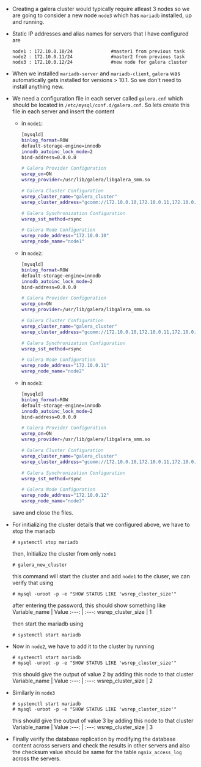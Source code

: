 * Creating a galera cluster would typically require atleast 3 nodes so we are going to consider a new node `node3` which has `mariadb` installed, up and running.

* Static IP addresses and alias names for servers that I have configured are
    ```
    node1 : 172.10.0.10/24              #master1 from previous task
    node2 : 172.10.0.11/24              #master2 from previous task
    node3 : 172.10.0.12/24              #new node for galera cluster
    ```

* When we installed `mariadb-server` and `mariadb-client`, `galera` was automatically gets installed for versions > 10.1. So we don't need to install anything new.

* We need a configuration file in each server called `galera.cnf` which should be located in `/etc/mysql/conf.d/galera.cnf`. So lets create this file in each server and insert the content
    * in `node1`:
        ```bash
        [mysqld]
        binlog_format=ROW
        default-storage-engine=innodb
        innodb_autoinc_lock_mode=2
        bind-address=0.0.0.0

        # Galera Provider Configuration
        wsrep_on=ON
        wsrep_provider=/usr/lib/galera/libgalera_smm.so

        # Galera Cluster Configuration
        wsrep_cluster_name="galera_cluster"
        wsrep_cluster_address="gcomm://172.10.0.10,172.10.0.11,172.10.0.12"

        # Galera Synchronization Configuration
        wsrep_sst_method=rsync

        # Galera Node Configuration
        wsrep_node_address="172.10.0.10"
        wsrep_node_name="node1"
        ```
    
    * in `node2`:
        ```bash
        [mysqld]
        binlog_format=ROW
        default-storage-engine=innodb
        innodb_autoinc_lock_mode=2
        bind-address=0.0.0.0

        # Galera Provider Configuration
        wsrep_on=ON
        wsrep_provider=/usr/lib/galera/libgalera_smm.so

        # Galera Cluster Configuration
        wsrep_cluster_name="galera_cluster"
        wsrep_cluster_address="gcomm://172.10.0.10,172.10.0.11,172.10.0.12"

        # Galera Synchronization Configuration
        wsrep_sst_method=rsync

        # Galera Node Configuration
        wsrep_node_address="172.10.0.11"
        wsrep_node_name="node2"
        ```
    
    * in `node3`:
        ```bash
        [mysqld]
        binlog_format=ROW
        default-storage-engine=innodb
        innodb_autoinc_lock_mode=2
        bind-address=0.0.0.0

        # Galera Provider Configuration
        wsrep_on=ON
        wsrep_provider=/usr/lib/galera/libgalera_smm.so

        # Galera Cluster Configuration
        wsrep_cluster_name="galera_cluster"
        wsrep_cluster_address="gcomm://172.10.0.10,172.10.0.11,172.10.0.12"

        # Galera Synchronization Configuration
        wsrep_sst_method=rsync

        # Galera Node Configuration
        wsrep_node_address="172.10.0.12"
        wsrep_node_name="node3"
        ```
    
    save and close the files.

* For initializing the cluster details that we configured above, we have to stop the mariadb
    ```
    # systemctl stop mariadb
    ```
    then, Initialize the cluster from only `node1`
    ```
    # galera_new_cluster
    ```
    this command will start the cluster and add `node1` to the cluser, we can verify that using
    ```
    # mysql -uroot -p -e "SHOW STATUS LIKE 'wsrep_cluster_size'"
    ```
    after entering the password, this should show something like
    Variable_name | Value
    :---: | :---:
    wsrep_cluster_size | 1
    
    then start the mariadb using
    ```
    # systemctl start mariadb
    ```

* Now in `node2`, we have to add it to the cluster by running
    ```
    # systemctl start mariadb
    # mysql -uroot -p -e "SHOW STATUS LIKE 'wsrep_cluster_size'"
    ```
    this should give the output of value 2 by adding this node to that cluster
    Variable_name | Value
    :---: | :---:
    wsrep_cluster_size | 2

* Similarly in `node3`
    ```
    # systemctl start mariadb
    # mysql -uroot -p -e "SHOW STATUS LIKE 'wsrep_cluster_size'"
    ```
    this should give the output of value 3 by adding this node to that cluster
    Variable_name | Value
    :---: | :---:
    wsrep_cluster_size | 3

* Finally verify the database replication by modifying the database content across servers and check the results in other servers and also the checksum value should be same for the table `ngnix_access_log` across the servers.
